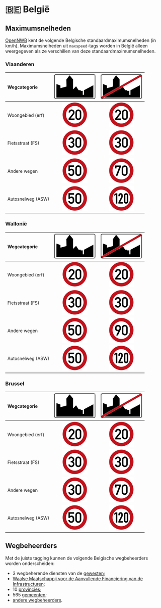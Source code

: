 # 🇧🇪 België

Maximumsnelheden
----------------

[OpenNWB](../README.md) kent de volgende Belgische standaardmaximumsnelheden (in km/h).
Maximumsnelheden uit `maxspeed`-tags worden in België alleen weergegeven als ze verschillen van deze standaardmaximumsnelheden.

### Vlaanderen

| Wegcategorie | ![Binnen de bebouwde kom (bibeko)](urban/yes.svg) | ![Buiten de bebouwde kom](urban/no.svg) |
| :----------- | :-----------------------------------------------: | :-------------------------------------: |
| Woongebied (erf) | ![20](maxspeed/20.svg) | ![20](maxspeed/20.svg) |
| Fietsstraat (FS) | ![30](maxspeed/30.svg) | ![30](maxspeed/30.svg) |
| Andere wegen | ![50](maxspeed/50.svg) | ![70](maxspeed/70.svg) |
| Autosnelweg (ASW) | ![50](maxspeed/50.svg) | ![120](maxspeed/120.svg) |

### Wallonië

| Wegcategorie | ![Binnen de bebouwde kom (bibeko)](urban/yes.svg) | ![Buiten de bebouwde kom](urban/no.svg) |
| :----------- | :-----------------------------------------------: | :-------------------------------------: |
| Woongebied (erf) | ![20](maxspeed/20.svg) | ![20](maxspeed/20.svg) |
| Fietsstraat (FS) | ![30](maxspeed/30.svg) | ![30](maxspeed/30.svg) |
| Andere wegen | ![50](maxspeed/50.svg) | ![90](maxspeed/90.svg) |
| Autosnelweg (ASW) | ![50](maxspeed/50.svg) | ![120](maxspeed/120.svg) |

### Brussel

| Wegcategorie | ![Binnen de bebouwde kom (bibeko)](urban/yes.svg) | ![Buiten de bebouwde kom](urban/no.svg) |
| :----------- | :-----------------------------------------------: | :-------------------------------------: |
| Woongebied (erf) | ![20](maxspeed/20.svg) | ![20](maxspeed/20.svg) |
| Fietsstraat (FS) | ![30](maxspeed/30.svg) | ![30](maxspeed/30.svg) |
| Andere wegen | ![30](maxspeed/30.svg) | ![70](maxspeed/70.svg) |
| Autosnelweg (ASW) | ![50](maxspeed/50.svg) | ![120](maxspeed/120.svg) |

Wegbeheerders
-------------

Met de juiste tagging kunnen de volgende Belgische wegbeheerders worden onderscheiden:

* 3 wegbeherende diensten van de [gewesten](../road-operators/gewesten.md);
* [Waalse Maatschappij voor de Aanvullende Financiering van de Infrastructuren](../road-operators/other.md);
* 10 [provincies](../road-operators/provincies.md);
* 565 [gemeenten](../road-operators/gemeenten.md);
* [andere wegbeheerders](../road-operators/other.md).
